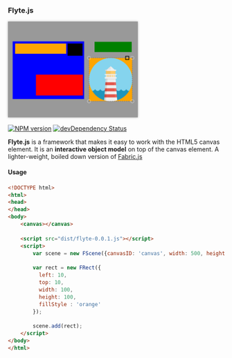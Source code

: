 ### Flyte.js

<a href="https://github.com/aato/flyte" target="_blank"><img src="https://github.com/aato/flyte/raw/master/lib/screenshot.png" style="width:300px;box-shadow:rgba(0,0,0,0.3) 0 0 5px"></a>

[![NPM version](https://badge.fury.io/js/flyte.svg)](https://www.npmjs.com/package/flyte)
[![devDependency Status](https://david-dm.org/aato/flyte/dev-status.svg?theme=shields.io)](https://david-dm.org/aato/flyte#info=devDependencies)

**Flyte.js** is a framework that makes it easy to work with the HTML5 canvas element. It is an **interactive object model** on top of the canvas element. A lighter-weight, boiled down version of <a href="https://github.com/kangax/fabric.js">Fabric.js</a>

#### Usage

```html
<!DOCTYPE html>
<html>
<head>
</head>
<body>
    <canvas></canvas>

    <script src="dist/flyte-0.0.1.js"></script>
    <script>
        var scene = new FScene({canvasID: 'canvas', width: 500, height: 400});

        var rect = new FRect({
          left: 10,
          top: 10,
          width: 100,
          height: 100,
          fillStyle : 'orange'
        });

        scene.add(rect);
    </script>
</body>
</html>
```
